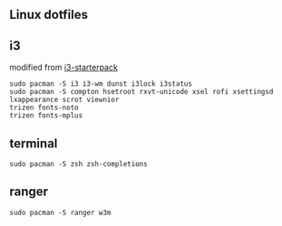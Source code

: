 ## Linux dotfiles

## i3
modified from [i3-starterpack](https://github.com/addy-dclxvi/i3-starterpack.git)
```
sudo pacman -S i3 i3-wm dunst i3lock i3status 
sudo pacman -S compton hsetroot rxvt-unicode xsel rofi xsettingsd lxappearance scrot viewnior
trizen fonts-noto
trizen fonts-mplus
```

## terminal
```
sudo pacman -S zsh zsh-completions
```

## ranger
```
sudo pacman -S ranger w3m
```
